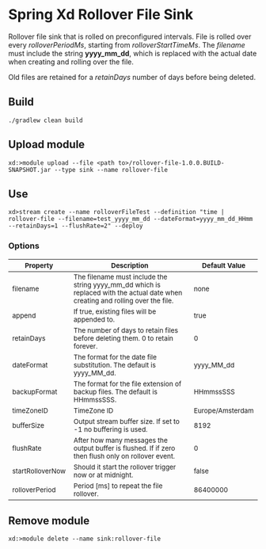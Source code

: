 # Spring Xd Rollover File Sink

Rollover file sink that is rolled on preconfigured intervals.
File is rolled over every *rolloverPeriodMs*, starting from *rolloverStartTimeMs*. The *filename* must 
include the string __yyyy_mm_dd__, which is replaced with the actual date when creating and rolling over the file.

Old files are retained for a *retainDays* number of days before being deleted.

## Build

```
./gradlew clean build
```

## Upload module

```
xd:>module upload --file <path to>/rollover-file-1.0.0.BUILD-SNAPSHOT.jar --type sink --name rollover-file
```

## Use

```
xd>stream create --name rolloverFileTest --definition "time | rollover-file --filename=test_yyyy_mm_dd --dateFormat=yyyy_mm_dd_HHmm --retainDays=1 --flushRate=2" --deploy 
```

### Options

<table>
	<thead>
		<tr>
			<th><sub>Property</sub></th>
			<th><sub>Description</sub></th>
			<th><sub>Default Value</sub></th>
		</tr>
	</thead>
	<tbody>
		<tr>
			<td><sub>filename</sub></td>
			<td><sub>The filename must include the string yyyy_mm_dd which is replaced with the actual date when creating and rolling over the file.</sub></td>
			<td><sub>none</sub></td>
		</tr>
		<tr>
			<td><sub>append</sub></td>
			<td><sub>If true, existing files will be appended to.</sub></td>
			<td><sub>true</sub></td>
		</tr>
		<tr>
			<td><sub>retainDays</sub></td>
			<td><sub>The number of days to retain files before deleting them. 0 to retain forever.</sub></td>
			<td><sub>0</sub></td>
		</tr>
		<tr>
			<td><sub>dateFormat</sub></td>
			<td><sub>The format for the date file substitution. The default is yyyy_MM_dd.</sub></td>
			<td><sub>yyyy_MM_dd</sub></td>
		</tr>
		<tr>
			<td><sub>backupFormat</sub></td>
			<td><sub>The format for the file extension of backup files. The default is HHmmssSSS.</sub></td>
			<td><sub>HHmmssSSS</sub></td>
		</tr>
		<tr>
			<td><sub>timeZoneID</sub></td>
			<td><sub>TimeZone ID</sub></td>
			<td><sub>Europe/Amsterdam</sub></td>
		</tr>
		<tr>
			<td><sub>bufferSize</sub></td>
			<td><sub>Output stream buffer size. If set to -1 no buffering is used.</sub></td>
			<td><sub>8192</sub></td>
		</tr>
		<tr>
			<td><sub>flushRate</sub></td>
			<td><sub>After how many messages the output buffer is flushed. If if zero then flush only on rollover event.</sub></td>
			<td><sub>0</sub></td>
		</tr>
		<tr>
			<td><sub>startRolloverNow</sub></td>
			<td><sub>Should it start the rollover trigger now or at midnight.</sub></td>
			<td><sub>false</sub></td>
		</tr>
		<tr>
			<td><sub>rolloverPeriod</sub></td>
			<td><sub>Period [ms] to repeat the file rollover.</sub></td>
			<td><sub>86400000</sub></td>
		</tr>		
	</tbody>	  	
</table>


## Remove module

```
xd:>module delete --name sink:rollover-file
```